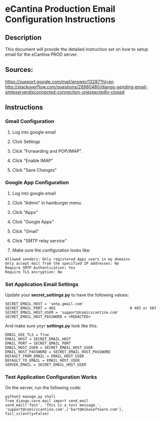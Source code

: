 # eCantina Production Email Configuration Instructions
## Description
This document will provide the detailed instruction set on how to setup email for the eCantina PROD server.


## Sources:
https://support.google.com/mail/answer/13287?hl=en
http://stackoverflow.com/questions/28980480/django-sending-email-smtpserverdisconnected-connection-unexpectedly-closed


## Instructions
### Gmail Configuration

1. Log into google email

2. Click Settings

3. Click "Forwarding and POP/IMAP".

4. Click "Enable IMAP"

5. Click "Save Changes"

### Google App Configuration

1. Log into google email

2. Click "Admin" in hamburger menu.

3. Click "Apps"

4. Click "Google Apps"

5. Click "Gmail"

6. Click "SMTP relay service"

7. Make sure the configuration looks like:
  ```
  Allowed senders: Only registered Apps users in my domains
  Only accept mail from the specified IP addresses: No
  Require SMTP Authentication: Yes
  Require TLS encryption: No
  ```

### Set Application Email Settings
Update your **secret_settings.py** to have the following values:

  ```
  SECRET_EMAIL_HOST = 'smtp.gmail.com'
  SECRET_EMAIL_PORT = 465                                  # 465 or 587
  SECRET_EMAIL_HOST_USER = 'support@comicscantina.com'
  SECRET_EMAIL_HOST_PASSWORD = <REDACTED>
  ```

And make sure yoyr **settings.py** look like this:
  ```
  EMAIL_USE_TLS = True
  EMAIL_HOST = SECRET_EMAIL_HOST
  EMAIL_PORT = SECRET_EMAIL_PORT
  EMAIL_HOST_USER = SECRET_EMAIL_HOST_USER
  EMAIL_HOST_PASSWORD = SECRET_EMAIL_HOST_PASSWORD
  DEFAULT_FROM_EMAIL = EMAIL_HOST_USER
  DEFAULT_TO_EMAIL = EMAIL_HOST_USER
  SERVER_EMAIL = SECRET_EMAIL_HOST_USER

  ```

### Test Application Configuration Works
On the server, run the following code:
  ```
python3 manage.py shell
from django.core.mail import send_mail
send_mail('Test', 'This is a test message.', 'support@comicscantina.com',['bart@mikasoftware.com'], fail_silently=False)
  ```